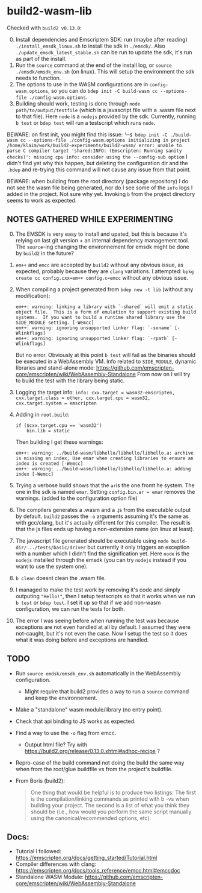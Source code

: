 # build2-wasm-lib

Checked with `build2 v0.13.0`:

0. Install dependencies and Emscriptem SDK: run (maybe after reading) `./install_emsdk_linux.sh` to install the sdk in `./emsdk/`.
    Also `./update_emsdk_latest_stable.sh` can be run to update the sdk, it's run as part of the install.
1. Run the `source` command at the end of the install log, or `source ./emsdk/emsdk_env.sh` (on linux). This will setup the environment the sdk needs to function.
2. The options to use in the WASM configurations are in `config-wasm.options`, so you can do `bdep init -C build-wasm cc --options-file ./config-wasm.options`.
3. Building should work, testing is done through `node path/to/output/testfile` (which is a javascript file with a .wasm file next to that file).
    Here `node` is a `nodejs` provided by the sdk.
    Currently, running `b test` or `bdep test` will run a testscript which runs `node`.

BEWARE: on first init, you might find this issue:
    ```
    ╰─$ bdep init -C ./build-wasm cc --options-file ./config-wasm.options
    initializing in project /home/klaim/work/build2-experiments/build2-wasm/
    error: unable to parse C compiler target 'shared:INFO: (Emscripten: Running sanity checks)': missing cpu
    info: consider using the --config-sub option
    ```
    I didn't find yet why this happen, but deleting the configuration dir and the `.bdep` and re-trying this command will not cause any issue from that point.

BEWARE: when building from the root directory (package repository) I do not see the wasm file being generated, nor do I see some of the `info` logs I added in the project. Not sure why yet. Invoking `b` from the project directory seems to work as expected.

NOTES GATHERED WHILE EXPERIMENTING
----------------------------------

0. The EMSDK is very easy to install and upated, but this is because it's relying on last git version + an internal dependency management tool.
    The `source`-ing changing the environnement for emsdk might be done by `build2` in the future?

1. `em++` and `emcc` are accepted by `build2` without any obvious issue, as expected, probably because they are `clang` variations.
    I attempted: `bpkg create cc config.cxx=em++ config.c=emcc` without any obvious issue.

2. When compiling a project generated from `bdep new -t lib` (without any modification):
    ```
    em++: warning: linking a library with `-shared` will emit a static object file.  This is a form of emulation to support existing build systems.  If you want to build a runtime shared library use the SIDE_MODULE setting. [-Wemcc]
    em++: warning: ignoring unsupported linker flag: `-soname` [-Wlinkflags]
    em++: warning: ignoring unsupported linker flag: `-rpath` [-Wlinkflags]
    ```
    But no error.
    Obviously at this point `b test` will fail as the binaries should be executed in a WebAssembly VM.
    Info related to `SIDE_MODULE`, dynamic libraries and stand-alone mode: https://github.com/emscripten-core/emscripten/wiki/WebAssembly-Standalone
    From now on I will try to build the test with the library being static.

3. Logging the target info: `info: cxx.target = wasm32-emscripten, cxx.target.class = other, cxx.target.cpu = wasm32, cxx.target.system = emscripten`

4. Adding in `root.build`:
    ```
    if ($cxx.target.cpu == 'wasm32')
        bin.lib = static
    ```
    Then building I get these warnings:
    ```
    em++: warning: ../build-wasm/libhello/libhello/libhello.a: archive is missing an index; Use emar when creating libraries to ensure an index is created [-Wemcc]
    em++: warning: ../build-wasm/libhello/libhello/libhello.a: adding index [-Wemcc]
    ```

5. Trying a verbose build shows that the `ar`is the one fromt he system. The one in the sdk is named `emar`.
    Setting `config.bin.ar = emar` removes the warnings. (added to the configuration option file)

6. The compilers generates a .wasm and a .js from the executable output by default. `build2` passes the `-o` arguments assuming it's the same as with gcc/clang, but it's actually different for this compiler. The result is that the js files ends up having a non-extension name (on linux at least).

7. The javascript file generated should be executable using `node build-dir/.../tests/basic/driver` but currently it only triggers an exception with a number which I didn't find the signification yet. Here `node` is the `nodejs` installed through the emsdk (you can try `nodejs` instead if you want to use the system one).

8. `b clean` doesnt clean the .wasm file.

9. I managed to make the test work by removing it's code and simply outputing `"Hello!"`, then I setup testscripts so that it works when we run `b test` or `bdep test`.
    I set it up so that if we add  non-wasm configuration, we can run the tests for both.

10. The error I was seeing before when running the test was because exceptions are not even handled at all by default. I assumed they were not-caught, but it's not even the case.
    Now I setup the test so it does what it was doing before and exceptions are handled.



TODO
----

- Run `source emdsk/emsdk_env.sh` automatically in the WebAssembly configuration.
    - Might require that build2 provides a way to run a `source` command and keep the environnement.
- Make a "standalone" wasm module/library (no entry point).
- Check that api binding to JS works as expected.
- Find a way to use the `-o` flag from emcc.
    - Output html file? Try with https://build2.org/release/0.13.0.xhtml#adhoc-recipe ?
- Repro-case of the build command not doing the build the same way when from the root/glue buildfile vs from the project's buildfile.

- From Boris (build2):
    > One thing that would be helpful is to produce two listings: The first is the compilation/linking commands as printed with b -vs when building your project. The second is a list of what you think they should be (i.e., how would you perform the same script manually using the canonical/recommended options, etc).

Docs:
-----

 - Tutorial I followed: https://emscripten.org/docs/getting_started/Tutorial.html
 - Compiler differences with clang: https://emscripten.org/docs/tools_reference/emcc.html#emccdoc
 - Standalone WASM Module: https://github.com/emscripten-core/emscripten/wiki/WebAssembly-Standalone
